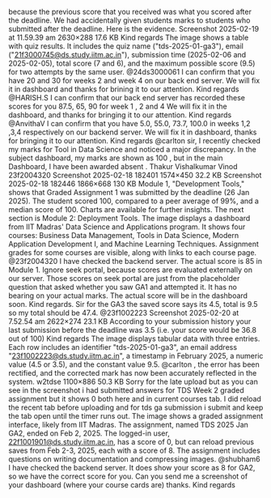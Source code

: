 because the previous score that you received was what you scored after the deadline. We had accidentally given students marks to students who submitted after the deadline. Here is the evidence. Screenshot 2025-02-19 at 11.59.39 am 2630×288 17.6 KB Kind regards
The image shows a table with quiz results. It includes the quiz name ("tds-2025-01-ga3"), email ("21f3000745@ds.study.iitm.ac.in"), submission time (2025-02-06 and 2025-02-05), total score (7 and 6), and the maximum possible score (9.5) for two attempts by the same user.
@24ds3000061 I can confirm that you have 20 and 30 for weeks 2 and week 4 on our back end server. We will fix it in dashboard and thanks for brining it to our attention. Kind regards
@HARISH.S I can confirm that our back end server has recorded these scores for you 87.5, 65, 90 for week 1 , 2 and 4 We will fix it in the dashboard, and thanks for bringing it to our attention. Kind regards
@AnvithaV I can confirm that you have 5.0, 55.0, 73.7, 100.0 in weeks 1,2 ,3,4 respectively on our backend server. We will fix it in dashboard, thanks for bringing it to our attention. Kind regards
@carlton sir, I recently checked my marks for Tool in Data Science and noticed a major discrepancy. In the subject dashboard, my marks are shown as 100  , but in the main Dashboard, I have been awarded absent . Thakur Vishalkumar Vinod 23f2004320 Screenshot 2025-02-18 182401 1574×450 32.2 KB Screenshot 2025-02-18 182446 1866×668 130 KB
Module 1, "Development Tools," shows that Graded Assignment 1 was submitted by the deadline (26 Jan 2025). The student scored 100, compared to a peer average of 99%, and a median score of 100.  Charts are available for further insights. The next section is Module 2: Deployment Tools.
The image displays a dashboard from IIT Madras' Data Science and Applications program. It shows four courses: Business Data Management, Tools in Data Science, Modern Application Development I, and Machine Learning Techniques. Assignment grades for some courses are visible, along with links to each course page.
@23f2004320 I have checked the backend server. The actual score is 85 in Module 1. Ignore seek portal, because scores are evaluated externally on our server. Those scores on seek portal are just from the placeholder question that asked whether you saw GA1 and attempted it. It has no bearing on your actual marks. The actual score will be in the dashboard soon. Kind regards.
Sir for the GA3 the saved score says its 4.5, total is 9.5 so my total should be 47.4.
@23f1002223 Screenshot 2025-02-20 at 7.52.54 am 2622×274 23.1 KB According to your submission history your last submission before the deadline was 3.5 (i.e. your score would be 36.8 out of 100) Kind regards
The image displays tabular data with three entries. Each row includes an identifier "tds-2025-01-ga3", an email address "23f1002223@ds.study.iitm.ac.in", a timestamp in February 2025, a numeric value (4.5 or 3.5), and the constant value 9.5.
@carlton , the error has been rectified, and the corrected mark has now been accurately reflected in the system.
w2tdse 1100×886 50.3 KB Sorry for the late upload but as you can see in the screenshot i had submitted answers for TDS Week 2 graded assignment but it shows 0 both here and in current courses tab. I did reload the recent tab before uploading and for tds ga submission i submit and keep the tab open until the timer runs out.
The image shows a graded assignment interface, likely from IIT Madras. The assignment, named TDS 2025 Jan GA2, ended on Feb 2, 2025. The logged-in user, 22f1001901@ds.study.iitm.ac.in, has a score of 0, but can reload previous saves from Feb 2-3, 2025, each with a score of 8. The assignment includes questions on writing documentation and compressing images.
@shubham6 I have checked the backend server. It does show your score as 8 for GA2, so we have the correct score for you. Can you send me a screenshot of your dashboard (where your course cards are) thanks. Kind regards

